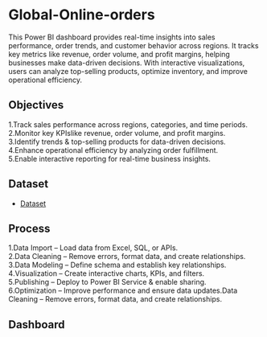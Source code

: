 # Global-Online-orders
This Power BI dashboard provides real-time insights into sales performance, order trends, and customer behavior across regions. It tracks key metrics like revenue, order volume, and profit margins, helping businesses make data-driven decisions. With interactive visualizations, users can analyze top-selling products, optimize inventory, and improve operational efficiency.  
## Objectives 
1.Track sales performance across regions, categories, and time periods.                                       
2.Monitor key KPIslike revenue, order volume, and profit margins.                                                       
3.Identify trends & top-selling products for data-driven decisions.                                                                
4.Enhance operational efficiency by analyzing order fulfillment.                                                                 
5️.Enable interactive reporting for real-time business insights. 
## Dataset
- <a href="https://github.com/Spandana-G/Global-Online-orders/blob/main/orders_frostonline.xlsx"> Dataset </a>
## Process
1.Data Import – Load data from Excel, SQL, or APIs.                                   
2.Data Cleaning – Remove errors, format data, and create relationships.                                                                        
3️.Data Modeling – Define schema and establish key relationships.                                              
4️.Visualization – Create interactive charts, KPIs, and filters.                                        
5️.Publishing – Deploy to Power BI Service & enable sharing.                                        
6️.Optimization – Improve performance and ensure data updates.Data Cleaning – Remove errors, format data, and create relationships. 
## Dashboard 



